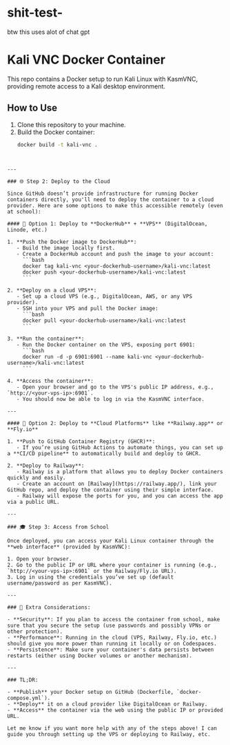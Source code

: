 # shit-test-
btw this uses alot of chat gpt

# Kali VNC Docker Container

This repo contains a Docker setup to run Kali Linux with KasmVNC, providing remote access to a Kali desktop environment.

## How to Use

1. Clone this repository to your machine.
2. Build the Docker container:
   ```bash
   docker build -t kali-vnc .
```


---

### 🌐 Step 2: Deploy to the Cloud

Since GitHub doesn’t provide infrastructure for running Docker containers directly, you'll need to deploy the container to a cloud provider. Here are some options to make this accessible remotely (even at school):

#### 🚀 Option 1: Deploy to **DockerHub** + **VPS** (DigitalOcean, Linode, etc.)

1. **Push the Docker image to DockerHub**:
   - Build the image locally first.
   - Create a DockerHub account and push the image to your account:
     ```bash
     docker tag kali-vnc <your-dockerhub-username>/kali-vnc:latest
     docker push <your-dockerhub-username>/kali-vnc:latest
     ```

2. **Deploy on a cloud VPS**:
   - Set up a cloud VPS (e.g., DigitalOcean, AWS, or any VPS provider).
   - SSH into your VPS and pull the Docker image:
     ```bash
     docker pull <your-dockerhub-username>/kali-vnc:latest
     ```

3. **Run the container**:
   - Run the Docker container on the VPS, exposing port 6901:
     ```bash
     docker run -d -p 6901:6901 --name kali-vnc <your-dockerhub-username>/kali-vnc:latest
     ```

4. **Access the container**:  
   - Open your browser and go to the VPS's public IP address, e.g., `http://<your-vps-ip>:6901`.
   - You should now be able to log in via the KasmVNC interface.

---

#### 🚀 Option 2: Deploy to **Cloud Platforms** like **Railway.app** or **Fly.io**

1. **Push to GitHub Container Registry (GHCR)**:
   - If you’re using GitHub Actions to automate things, you can set up a **CI/CD pipeline** to automatically build and deploy to GHCR.

2. **Deploy to Railway**:
   - Railway is a platform that allows you to deploy Docker containers quickly and easily.
   - Create an account on [Railway](https://railway.app/), link your GitHub repo, and deploy the container using their simple interface.
   - Railway will expose the ports for you, and you can access the app via a public URL.

---

### 🎓 Step 3: Access from School

Once deployed, you can access your Kali Linux container through the **web interface** (provided by KasmVNC):

1. Open your browser.
2. Go to the public IP or URL where your container is running (e.g., `http://<your-vps-ip>:6901` or the Railway/Fly.io URL).
3. Log in using the credentials you’ve set up (default username/password as per KasmVNC).

---

### 📌 Extra Considerations:

- **Security**: If you plan to access the container from school, make sure that you secure the setup (use passwords and possibly VPNs or other protection).
- **Performance**: Running in the cloud (VPS, Railway, Fly.io, etc.) should give you more power than running it locally or on Codespaces.
- **Persistence**: Make sure your container's data persists between restarts (either using Docker volumes or another mechanism).

---

### TL;DR:

- **Publish** your Docker setup on GitHub (Dockerfile, `docker-compose.yml`).
- **Deploy** it on a cloud provider like DigitalOcean or Railway.
- **Access** the container via the web using the public IP or provided URL.

Let me know if you want more help with any of the steps above! I can guide you through setting up the VPS or deploying to Railway, etc.



